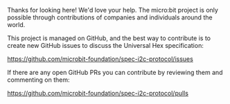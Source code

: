 Thanks for looking here! We'd love your help. The micro:bit project is only
possible through contributions of companies and individuals around the world.

This project is managed on GitHub, and the best way to contribute is to create
new GitHub issues to discuss the Universal Hex specification:

https://github.com/microbit-foundation/spec-i2c-protocol/issues

If there are any open GitHub PRs you can contribute by reviewing them and
commenting on them:

https://github.com/microbit-foundation/spec-i2c-protocol/pulls
